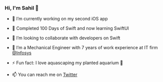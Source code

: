 ### Hi, I'm Sahil 👋


- 🔭 I’m currently working on my second iOS app
- 🌱 Completed 100 Days of Swift and now learning SwiftUI
- 👯 I’m looking to collaborate with developers on Swift
- 🍁 I’m a Mechanical Engineer with 7 years of work experience at IT firm [@Infosys](https://www.infosys.com/)
- ⚡ Fun fact: I love aquascaping my planted aquarium 🐠 


- 📫 You can reach me on [Twitter](https://twitter.com/sahilsatralkar)
